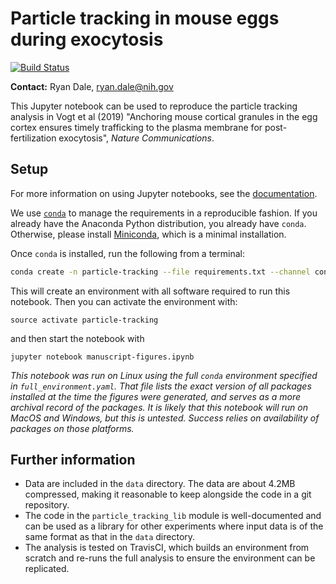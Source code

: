 # Particle tracking in mouse eggs during exocytosis

[![Build Status](https://travis-ci.com/daler/vogt-particle-tracking.svg?branch=master)](https://travis-ci.com/daler/vogt-particle-tracking)

**Contact:** Ryan Dale, ryan.dale@nih.gov

This Jupyter notebook can be used to reproduce the particle tracking analysis
in Vogt et al (2019) "Anchoring mouse cortical granules in the egg cortex ensures
timely trafficking to the plasma membrane for post-fertilization exocytosis",
*Nature Communications*.

## Setup

For more information on using Jupyter notebooks, see the
[documentation](https://jupyter-notebook.readthedocs.io/en/stable/).

We use [`conda`](https://conda.io/docs/) to manage the requirements in
a reproducible fashion. If you already have the Anaconda Python distribution,
you already have `conda`. Otherwise, please install
[Miniconda](https://conda.io/miniconda.html), which is a minimal installation.

Once `conda` is installed, run the following from a terminal:

```bash
conda create -n particle-tracking --file requirements.txt --channel conda-forge
```

This will create an environment with all software required to run this
notebook. Then you can activate the environment with:

```
source activate particle-tracking
```

and then start the notebook with 

```
jupyter notebook manuscript-figures.ipynb
```

*This notebook was run on Linux using the full `conda` environment specified in
`full_environment.yaml`. That file lists the exact version of all packages
installed at the time the figures were generated, and serves as a more archival
record of the packages. It is likely that this notebook will run on MacOS and
Windows, but this is untested. Success relies on availability of packages on
those platforms.*

## Further information

- Data are included in the `data` directory. The data are about 4.2MB
  compressed, making it reasonable to keep alongside the code in a git
  repository.
- The code in the `particle_tracking_lib` module is well-documented and can be
  used as a library for other experiments where input data is of the same
  format as that in the `data` directory.
- The analysis is tested on TravisCI, which builds an environment from scratch
  and re-runs the full analysis to ensure the environment can be replicated.
